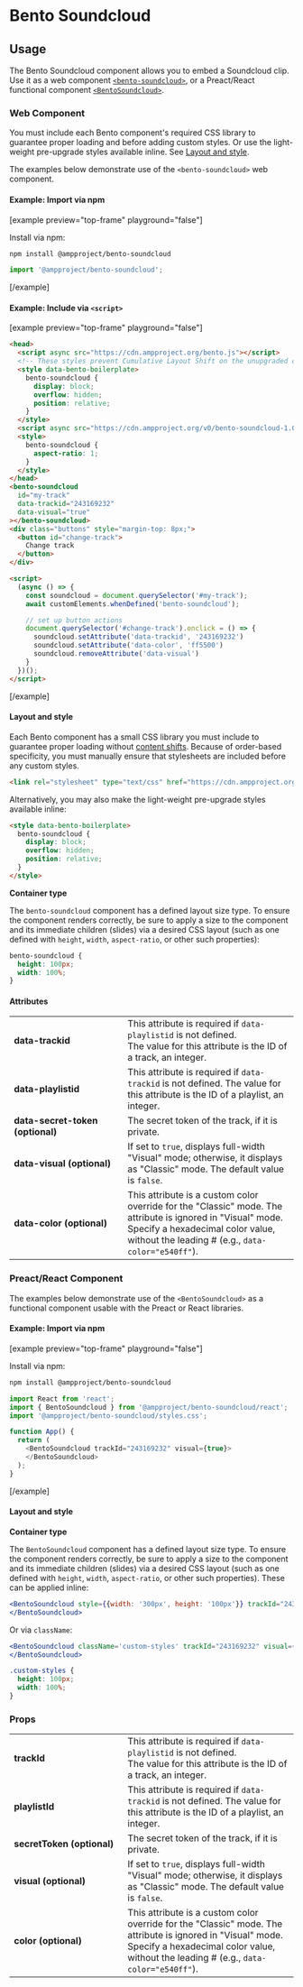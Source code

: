 # Bento Soundcloud

## Usage

The Bento Soundcloud component allows you to embed a Soundcloud clip. Use it as a web component [`<bento-soundcloud>`](#web-component), or a Preact/React functional component [`<BentoSoundcloud>`](#preactreact-component).

### Web Component

You must include each Bento component's required CSS library to guarantee proper loading and before adding custom styles. Or use the light-weight pre-upgrade styles available inline. See [Layout and style](#layout-and-style).

The examples below demonstrate use of the `<bento-soundcloud>` web component.

#### Example: Import via npm

[example preview="top-frame" playground="false"]

Install via npm:

```sh
npm install @ampproject/bento-soundcloud
```

```javascript
import '@ampproject/bento-soundcloud';
```

[/example]

#### Example: Include via `<script>`

[example preview="top-frame" playground="false"]

```html
<head>
  <script async src="https://cdn.ampproject.org/bento.js"></script>
  <!-- These styles prevent Cumulative Layout Shift on the unupgraded custom element -->
  <style data-bento-boilerplate>
    bento-soundcloud {
      display: block;
      overflow: hidden;
      position: relative;
    }
  </style>
  <script async src="https://cdn.ampproject.org/v0/bento-soundcloud-1.0.js"></script>
  <style>
    bento-soundcloud {
      aspect-ratio: 1;
    }
  </style>
</head>
<bento-soundcloud
  id="my-track"
  data-trackid="243169232"
  data-visual="true"
></bento-soundcloud>
<div class="buttons" style="margin-top: 8px;">
  <button id="change-track">
    Change track
  </button>
</div>

<script>
  (async () => {
    const soundcloud = document.querySelector('#my-track');
    await customElements.whenDefined('bento-soundcloud');

    // set up button actions
    document.querySelector('#change-track').onclick = () => {
      soundcloud.setAttribute('data-trackid', '243169232')
      soundcloud.setAttribute('data-color', 'ff5500')
      soundcloud.removeAttribute('data-visual')
    }
  })();
</script>
```

[/example]

#### Layout and style

Each Bento component has a small CSS library you must include to guarantee proper loading without [content shifts](https://web.dev/cls/). Because of order-based specificity, you must manually ensure that stylesheets are included before any custom styles.

```html
<link rel="stylesheet" type="text/css" href="https://cdn.ampproject.org/v0/bento-soundcloud-1.0.css">
```

Alternatively, you may also make the light-weight pre-upgrade styles available inline:

```html
<style data-bento-boilerplate>
  bento-soundcloud {
    display: block;
    overflow: hidden;
    position: relative;
  }
</style>
```

**Container type**

The `bento-soundcloud` component has a defined layout size type. To ensure the component renders correctly, be sure to apply a size to the component and its immediate children (slides) via a desired CSS layout (such as one defined with `height`, `width`, `aspect-ratio`, or other such properties):

```css
bento-soundcloud {
  height: 100px;
  width: 100%;
}
```

#### Attributes

<table>
  <tr>
    <td width="40%"><strong>data-trackid</strong></td>
    <td>This attribute is required if <code>data-playlistid</code> is not defined.<br />
The value for this attribute is the ID of a track, an integer.</td>
  </tr>
  <tr>
    <td width="40%"><strong>data-playlistid</strong></td>
    <td>This attribute is required if <code>data-trackid</code> is not defined.
The value for this attribute is the ID of a playlist, an integer.</td>
  </tr>
  <tr>
    <td width="40%"><strong>data-secret-token (optional)</strong></td>
    <td>The secret token of the track, if it is private.</td>
  </tr>
  <tr>
    <td width="40%"><strong>data-visual (optional)</strong></td>
    <td>If set to <code>true</code>, displays full-width "Visual" mode; otherwise, it displays as "Classic" mode. The default value is <code>false</code>.</td>
  </tr>
  <tr>
    <td width="40%"><strong>data-color (optional)</strong></td>
    <td>This attribute is a custom color override for the "Classic" mode. The attribute is ignored in "Visual" mode. Specify a hexadecimal color value, without the leading # (e.g., <code>data-color="e540ff"</code>).</td>
  </tr>
</table>

### Preact/React Component

The examples below demonstrate use of the `<BentoSoundcloud>` as a functional component usable with the Preact or React libraries.

#### Example: Import via npm

[example preview="top-frame" playground="false"]

Install via npm:

```sh
npm install @ampproject/bento-soundcloud
```

```javascript
import React from 'react';
import { BentoSoundcloud } from '@ampproject/bento-soundcloud/react';
import '@ampproject/bento-soundcloud/styles.css';

function App() {
  return (
    <BentoSoundcloud trackId="243169232" visual={true}>
    </BentoSoundcloud>
  );
}
```

[/example]

#### Layout and style

**Container type**

The `BentoSoundcloud` component has a defined layout size type. To ensure the component renders correctly, be sure to apply a size to the component and its immediate children (slides) via a desired CSS layout (such as one defined with `height`, `width`, `aspect-ratio`, or other such properties). These can be applied inline:

```jsx
<BentoSoundcloud style={{width: '300px', height: '100px'}} trackId="243169232" visual={true}>
</BentoSoundcloud>
```

Or via `className`:

```jsx
<BentoSoundcloud className='custom-styles' trackId="243169232" visual={true}>
</BentoSoundcloud>
```

```css
.custom-styles {
  height: 100px;
  width: 100%;
}
```

### Props

<table>
  <tr>
    <td width="40%"><strong>trackId</strong></td>
    <td>This attribute is required if <code>data-playlistid</code> is not defined.<br />
The value for this attribute is the ID of a track, an integer.</td>
  </tr>
  <tr>
    <td width="40%"><strong>playlistId</strong></td>
    <td>This attribute is required if <code>data-trackid</code> is not defined.
The value for this attribute is the ID of a playlist, an integer.</td>
  </tr>
  <tr>
    <td width="40%"><strong>secretToken (optional)</strong></td>
    <td>The secret token of the track, if it is private.</td>
  </tr>
  <tr>
    <td width="40%"><strong>visual (optional)</strong></td>
    <td>If set to <code>true</code>, displays full-width "Visual" mode; otherwise, it displays as "Classic" mode. The default value is <code>false</code>.</td>
  </tr>
  <tr>
    <td width="40%"><strong>color (optional)</strong></td>
    <td>This attribute is a custom color override for the "Classic" mode. The attribute is ignored in "Visual" mode. Specify a hexadecimal color value, without the leading # (e.g., <code>data-color="e540ff"</code>).</td>
  </tr>
</table>
